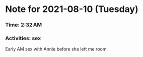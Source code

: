 # Note for 2021-08-10 (Tuesday)
### Time: 2:32 AM
### Activities: sex

Early AM sex with Annie before she left me room.
